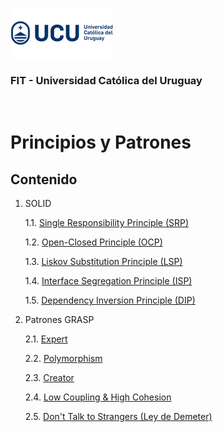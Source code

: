 ![UCU](https://github.com/ucudal/PII_Conceptos_De_POO/raw/master/Assets/logo-ucu.png)

### FIT - Universidad Católica del Uruguay

<br>

# Principios y Patrones

## Contenido

1. SOLID

    1.1. [Single Responsibility Principle (SRP)](./SRP.md)

    1.2. [Open-Closed Principle (OCP)](./OCP.md)

    1.3. [Liskov Substitution Principle (LSP)](./LSP.md)

    1.4. [Interface Segregation Principle (ISP)](./ISP.md)

    1.5. [Dependency Inversion Principle (DIP)](./DIP.md)

2. Patrones GRASP

    2.1. [Expert](./Expert.md)

    2.2. [Polymorphism](./Polymorphism.md)

    2.3. [Creator](./Creator.md)

    2.4. [Low Coupling & High Cohesion](./LCHC.md)

    2.5. [Don't Talk to Strangers (Ley de Demeter)](Demeter.md)
